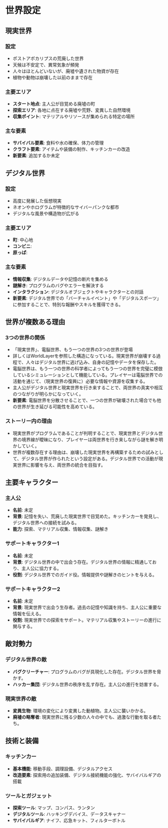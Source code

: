 # 世界設定

## 現実世界
### 設定
- ポストアポカリプスの荒廃した世界
- 天候は不安定で、異常気象が頻発
- 人々はほとんどいないが、廃墟や遺された物資が存在
- 植物や動物は崩壊した以前のままで存在

### 主要エリア
- **スタート地点**: 主人公が目覚める廃墟の町
- **探索エリア**: 各地に点在する廃墟や荒野、変異した自然環境
- **収集ポイント**: マテリアルやリソースが集められる特定の場所

### 主な要素
- **サバイバル要素**: 食料や水の確保、体力の管理
- **クラフト要素**: アイテムや装備の制作、キッチンカーの改造
- **新要素**: 追加するか未定

## デジタル世界
### 設定
- 高度に発展した仮想現実
- ネオンやホログラムが特徴的なサイバーパンクな都市
- デジタルな風景や構造物が広がる

### 主要エリア
- **町**: 中心地
- **コンビニ**:
- **原っぱ**:

### 主な要素
- **情報収集**: デジタルデータや記憶の断片を集める
- **謎解き**: プログラムのバグやエラーを解決する
- **インタラクション**: デジタルオブジェクトやキャラクターとの対話
- **新要素**: デジタル世界での「バーチャルイベント」や「デジタルスポーツ」に参加することで、特別な報酬やスキルを獲得できる。

## 世界が複数ある理由
### 3つの世界の関係
- 「現実世界」、電脳世界、もう一つの世界の3つの世界が登場
- 詳しくはWorldLayerを参照した構造になっている。現実世界が崩壊する過程で、人々はデジタル世界に逃げ込み、自身の記憶やデータを保存した。
- 電脳世界は、もう一つの世界の科学者によってもう一つの世界を完璧に模倣しているシミュレーションとして機能している。プレイヤーは電脳世界での活動を通じて、（現実世界の復興に）必要な情報や資源を収集する。
- 主人公がデジタル世界と現実世界を行き来することで、両世界の真実や相互のつながりが明らかになっていく。
- **新要素**: 電脳世界を分散させることで、一つの世界が破壊された場合でも他の世界が生き延びる可能性を高めている。

### ストーリー内の理由
- 現実世界がプログラムであることが判明することで、現実世界とデジタル世界の境界線が曖昧になり、プレイヤーは両世界を行き来しながら謎を解き明かしていく。
- 世界が複数存在する理由は、崩壊した現実世界を再構築するための試みとして、デジタル世界が作られたという設定がある。デジタル世界での活動が現実世界に影響を与え、両世界の統合を目指す。

## 主要キャラクター
### 主人公
- **名前**: 未定
- **背景**: 記憶を失い、荒廃した現実世界で目覚めた。キッチンカーを発見し、デジタル世界への接続を試みる。
- **能力**: 探索、マテリアル収集、情報収集、謎解き

### サポートキャラクター1
- **名前**: 未定
- **背景**: デジタル世界の中で出会う存在。デジタル世界の情報に精通しており、主人公に協力する。
- **役割**: デジタル世界でのガイド役。情報提供や謎解きのヒントを与える。

### サポートキャラクター2
- **名前**: 未定
- **背景**: 現実世界で出会う生存者。過去の記憶や知識を持ち、主人公に重要な情報を伝える。
- **役割**: 現実世界での探索をサポート。マテリアル収集やストーリーの進行に関与する。

## 敵対勢力
### デジタル世界の敵
- **バグクリーチャー**: プログラムのバグが具現化した存在。デジタル世界を脅かす。
- **ハッカー集団**: デジタル世界の秩序を乱す存在。主人公の進行を妨害する。

### 現実世界の敵
- **変異生物**: 環境の変化により変異した動植物。主人公に襲いかかる。
- **廃墟の略奪者**: 現実世界に残る少数の人々の中でも、過激な行動を取る者たち。

## 技術と装備
### キッチンカー
- **基本機能**: 移動手段、調理設備、デジタルアクセス
- **改造要素**: 探索用の追加装備、デジタル接続機能の強化、サバイバルギアの搭載

### ツールとガジェット
- **探索ツール**: マップ、コンパス、ランタン
- **デジタルツール**: ハッキングデバイス、データスキャナー
- **サバイバルギア**: ナイフ、応急キット、フィルターボトル
``` ▋
